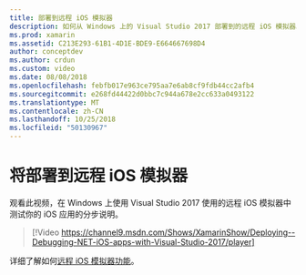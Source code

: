 ```yaml
---
title: 部署到远程 iOS 模拟器
description: 如何从 Windows 上的 Visual Studio 2017 部署到的远程 iOS 模拟器。
ms.prod: xamarin
ms.assetid: C213E293-61B1-4D1E-BDE9-E664667698D4
author: conceptdev
ms.author: crdun
ms.custom: video
ms.date: 08/08/2018
ms.openlocfilehash: febfb017e963ce795aa7e6ab8cf9fdb44cc2afb4
ms.sourcegitcommit: e268fd44422d0bbc7c944a678e2cc633a0493122
ms.translationtype: MT
ms.contentlocale: zh-CN
ms.lasthandoff: 10/25/2018
ms.locfileid: "50130967"
---
```

# <a name="deploy-to-the-remoted-ios-simulator"></a>将部署到远程 iOS 模拟器

观看此视频，在 Windows 上使用 Visual Studio 2017 使用的远程 iOS 模拟器中测试你的 iOS 应用的分步说明。

> [!Video https://channel9.msdn.com/Shows/XamarinShow/Deploying--Debugging-NET-iOS-apps-with-Visual-Studio-2017/player]

详细了解如何[远程 iOS 模拟器功能](index.md)。